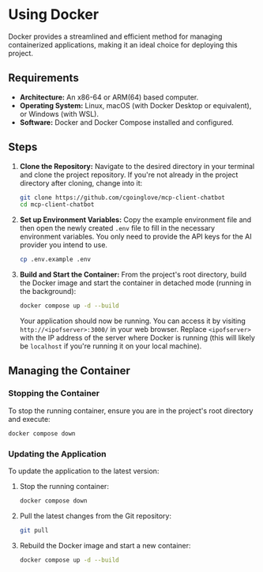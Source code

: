 # Using Docker

Docker provides a streamlined and efficient method for managing containerized applications, making it an ideal choice for deploying this project.

## Requirements

*   **Architecture:** An x86-64 or ARM(64) based computer.
*   **Operating System:** Linux, macOS (with Docker Desktop or equivalent), or Windows (with WSL).
*   **Software:** Docker and Docker Compose installed and configured.

## Steps

1.  **Clone the Repository:**
    Navigate to the desired directory in your terminal and clone the project repository. If you're not already in the project directory after cloning, change into it:

    ```sh
    git clone https://github.com/cgoinglove/mcp-client-chatbot
    cd mcp-client-chatbot
    ```

2.  **Set up Environment Variables:**
    Copy the example environment file and then open the newly created `.env` file to fill in the necessary environment variables. You only need to provide the API keys for the AI provider you intend to use.

    ```sh
    cp .env.example .env
    ```

3.  **Build and Start the Container:**
    From the project's root directory, build the Docker image and start the container in detached mode (running in the background):

    ```sh
    docker compose up -d --build
    ```

    Your application should now be running. You can access it by visiting `http://<ipofserver>:3000/` in your web browser. Replace `<ipofserver>` with the IP address of the server where Docker is running (this will likely be `localhost` if you're running it on your local machine).

## Managing the Container

### Stopping the Container

To stop the running container, ensure you are in the project's root directory and execute:

```sh
docker compose down
```

### Updating the Application

To update the application to the latest version:

1.  Stop the running container:

    ```sh
    docker compose down
    ```

2.  Pull the latest changes from the Git repository:

    ```sh
    git pull
    ```

3.  Rebuild the Docker image and start a new container:

    ```sh
    docker compose up -d --build
    ```